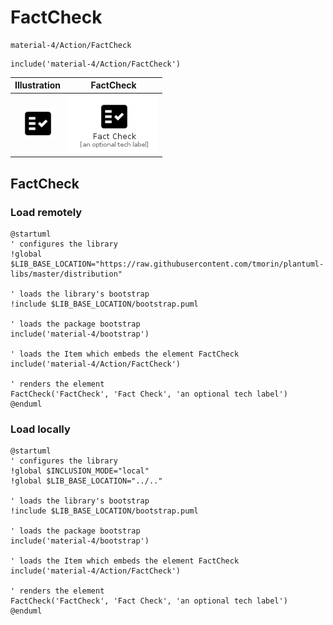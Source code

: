 # FactCheck


```text
material-4/Action/FactCheck
```

```text
include('material-4/Action/FactCheck')
```



| Illustration | FactCheck |
| :---: | :---: |
| ![illustration for Illustration](../../material-4/Action/FactCheck.png) | ![illustration for FactCheck](../../material-4/Action/FactCheck.Local.png) |




## FactCheck

### Load remotely
```plantuml
@startuml
' configures the library
!global $LIB_BASE_LOCATION="https://raw.githubusercontent.com/tmorin/plantuml-libs/master/distribution"

' loads the library's bootstrap
!include $LIB_BASE_LOCATION/bootstrap.puml

' loads the package bootstrap
include('material-4/bootstrap')

' loads the Item which embeds the element FactCheck
include('material-4/Action/FactCheck')

' renders the element
FactCheck('FactCheck', 'Fact Check', 'an optional tech label')
@enduml
```

### Load locally
```plantuml
@startuml
' configures the library
!global $INCLUSION_MODE="local"
!global $LIB_BASE_LOCATION="../.."

' loads the library's bootstrap
!include $LIB_BASE_LOCATION/bootstrap.puml

' loads the package bootstrap
include('material-4/bootstrap')

' loads the Item which embeds the element FactCheck
include('material-4/Action/FactCheck')

' renders the element
FactCheck('FactCheck', 'Fact Check', 'an optional tech label')
@enduml
```

